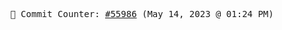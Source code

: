<p align="center">
    <samp>
        📮 Commit Counter: <a href="https://github.com/Javascript-void0/Javascript-void0/commits/main">#55986</a> (May 14, 2023 @ 01:24 PM)
    </samp>
</p>